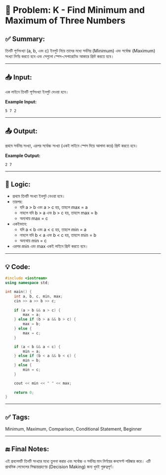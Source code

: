 # 🧩 Problem: K - Find Minimum and Maximum of Three Numbers

## ✅ Summary:
তিনটি পূর্ণসংখ্যা (a, b, এবং c) ইনপুট নিয়ে তাদের মধ্যে সর্বনিম্ন (Minimum) এবং সর্বোচ্চ (Maximum) সংখ্যা নির্ণয় করতে হবে এবং সেগুলো স্পেস-সেপারেটেড আকারে প্রিন্ট করতে হবে।

---

## 📥 Input:
এক লাইনে তিনটি পূর্ণসংখ্যা ইনপুট দেওয়া হবে।

**Example Input:**

```
5 7 2
```
---
## 📤 Output:
প্রথমে সর্বনিম্ন সংখ্যা, এরপর সর্বোচ্চ সংখ্যা (একই লাইনে স্পেস দিয়ে আলাদা করে) প্রিন্ট করতে হবে।

**Example Output:**
```
2 7
```
---

## 🧠 Logic:
- প্রথমে তিনটি সংখ্যা ইনপুট নেওয়া হবে।
- তারপর:
    - যদি a > b এবং a > c হয়, তাহলে max = a
    - নাহলে যদি b > a এবং b > c হয়, তাহলে max = b
    - অন্যথায় max = c
- একইভাবে:
    - যদি a < b এবং a < c হয়, তাহলে min = a
    - নাহলে যদি b < a এবং b < c হয়, তাহলে min = b
    - অন্যথায় min = c
- এরপর min এবং max একই লাইনে প্রিন্ট করতে হবে।
---

## 💡 Code:
```cpp
#include <iostream>
using namespace std;

int main() {
    int a, b, c, min, max;
    cin >> a >> b >> c;
    
    if (a > b && a > c) {
        max = a;
    } else if (b > a && b > c) {
        max = b;
    } else {
        max = c;
    }

    if (a < b && a < c) {
        min = a;
    } else if (b < a && b < c) {
        min = b;
    } else {
        min = c;
    }

    cout << min << " " << max;
    
    return 0;
}
```

---

## ✅ Tags:
Minimum, Maximum, Comparison, Conditional Statement, Beginner

---

## 🔚 Final Notes:
এই প্রবলেমটি তিনটি সংখ্যার মধ্যে তুলনা করার এবং সর্বোচ্চ ও সর্বনিম্ন মান নির্ণয়ের কনসেপ্ট পরিষ্কার করে।
এটি প্রাথমিক লেভেলের সিদ্ধান্তগ্রহণের (Decision Making) জন্য খুবই গুরুত্বপূর্ণ।
